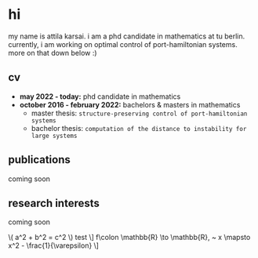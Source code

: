 # hi

my name is attila karsai.
i am a phd candidate in mathematics at tu berlin.
currently, i am working on optimal control of port-hamiltonian systems.
more on that down below :)



## cv
- **may 2022 - today:** phd candidate in mathematics
- **october 2016 - february 2022:** bachelors & masters in mathematics
    - master thesis: `structure-preserving control of port-hamiltonian systems` 
    - bachelor thesis: `computation of the distance to instability for large systems`




## publications
coming soon



## research interests
coming soon

\\(
a^2 + b^2 = c^2
\\)
test 
\\]
f\colon \mathbb{R} \to \mathbb{R}, ~ x \mapsto x^2 - \frac{1}{\varepsilon}
\\]
  
